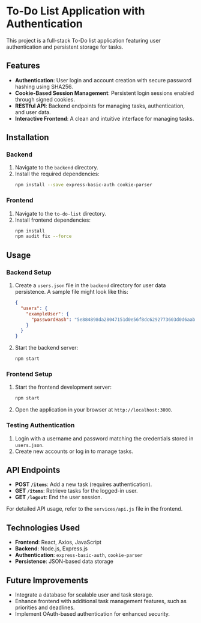 # To-Do List Application with Authentication  

This project is a full-stack To-Do list application featuring user authentication and persistent storage for tasks.

## Features  

- **Authentication**: User login and account creation with secure password hashing using SHA256.  
- **Cookie-Based Session Management**: Persistent login sessions enabled through signed cookies.  
- **RESTful API**: Backend endpoints for managing tasks, authentication, and user data.  
- **Interactive Frontend**: A clean and intuitive interface for managing tasks.  

## Installation  

### Backend  

1. Navigate to the `backend` directory.  
2. Install the required dependencies:  
   ```bash
   npm install --save express-basic-auth cookie-parser
   ```  

### Frontend  

1. Navigate to the `to-do-list` directory.  
2. Install frontend dependencies:  
   ```bash
   npm install  
   npm audit fix --force  
   ```  

## Usage  

### Backend Setup  

1. Create a `users.json` file in the `backend` directory for user data persistence. A sample file might look like this:  
   ```json
   {
     "users": {
       "exampleUser": {
         "passwordHash": "5e884898da28047151d0e56f8dc6292773603d0d6aabbdd62a11ef721d1542d8"
       }
     }
   }
   ```  

2. Start the backend server:  
   ```bash
   npm start  
   ```  

### Frontend Setup  

1. Start the frontend development server:  
   ```bash
   npm start  
   ```  

2. Open the application in your browser at `http://localhost:3000`.  

### Testing Authentication  

1. Login with a username and password matching the credentials stored in `users.json`.  
2. Create new accounts or log in to manage tasks.  

## API Endpoints  

- **POST `/items`**: Add a new task (requires authentication).  
- **GET `/items`**: Retrieve tasks for the logged-in user.  
- **GET `/logout`**: End the user session.  

For detailed API usage, refer to the `services/api.js` file in the frontend.  

## Technologies Used  

- **Frontend**: React, Axios, JavaScript  
- **Backend**: Node.js, Express.js  
- **Authentication**: `express-basic-auth`, `cookie-parser`  
- **Persistence**: JSON-based data storage  

## Future Improvements  

- Integrate a database for scalable user and task storage.  
- Enhance frontend with additional task management features, such as priorities and deadlines.  
- Implement OAuth-based authentication for enhanced security.  
